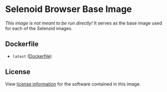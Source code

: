 [license]: https://github.com/selenoidhq/docker-selenoid/blob/master/LICENSE
[dockerfile-latest]: https://github.com/selenoidhq/docker-selenoid/blob/master/browser-base/Dockerfile

# Selenoid Browser Base Image
*This image is not meant to be run directly!* 
It serves as the base image used for each of the Selenoid images.

## Dockerfile
* `latest` ([Dockerfile][dockerfile-latest])

## License
View [license information][license] for the software contained in this image.